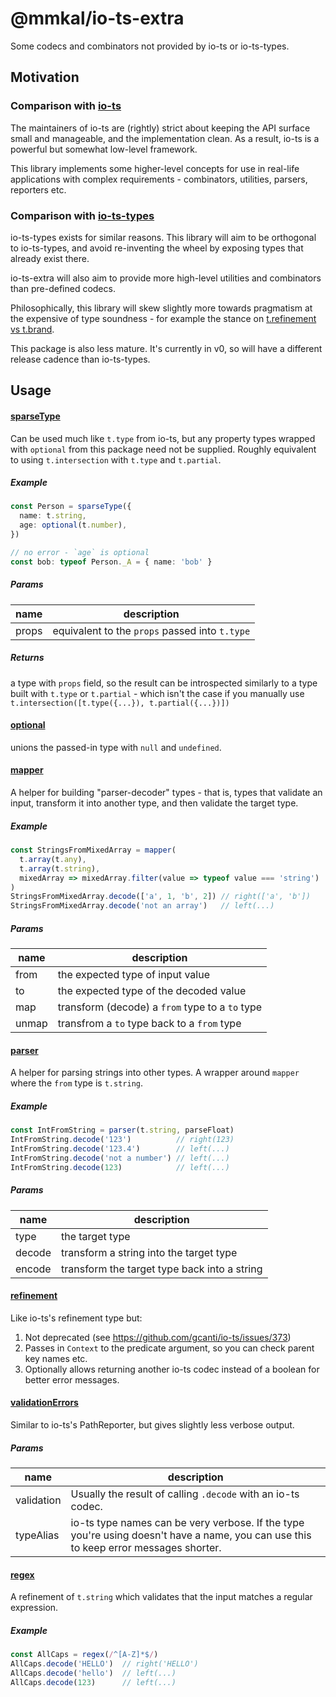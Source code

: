 # @mmkal/io-ts-extra

Some codecs and combinators not provided by io-ts or io-ts-types.

## Motivation

### Comparison with [io-ts](https://github.com/gcanti/io-ts)

The maintainers of io-ts are (rightly) strict about keeping the API surface small and manageable, and the implementation clean. As a result, io-ts is a powerful but somewhat low-level framework.

This library implements some higher-level concepts for use in real-life applications with complex requirements - combinators, utilities, parsers, reporters etc.

### Comparison with [io-ts-types](https://github.com/gcanti/io-ts-types)

io-ts-types exists for similar reasons. This library will aim to be orthogonal to io-ts-types, and avoid re-inventing the wheel by exposing types that already exist there.

io-ts-extra will also aim to provide more high-level utilities and combinators than pre-defined codecs.

Philosophically, this library will skew slightly more towards pragmatism at the expensive of type soundness - for example the stance on [t.refinement vs t.brand](https://github.com/gcanti/io-ts/issues/373).

This package is also less mature. It's currently in v0, so will have a different release cadence than io-ts-types.

## Usage

<!-- codegen:start {preset: jsdoc, module: src/combinators.ts, export: sparseType} -->
#### [sparseType](./src/combinators.ts#L38)

Can be used much like `t.type` from io-ts, but any property types wrapped with `optional` from this package need not be supplied. Roughly equivalent to using `t.intersection` with `t.type` and `t.partial`.

##### Example

```typescript
const Person = sparseType({
  name: t.string,
  age: optional(t.number),
})

// no error - `age` is optional
const bob: typeof Person._A = { name: 'bob' }
```

##### Params

|name|description|
|-|-|
|props|equivalent to the `props` passed into `t.type`|

##### Returns

a type with `props` field, so the result can be introspected similarly to a type built with
`t.type` or `t.partial` - which isn't the case if you manually use `t.intersection([t.type({...}), t.partial({...})])`
<!-- codegen:end -->

<!-- codegen:start {preset: jsdoc, module: src/combinators.ts, export: optional} -->
#### [optional](./src/combinators.ts#L12)

unions the passed-in type with `null` and `undefined`.
<!-- codegen:end -->

<!-- codegen:start {preset: jsdoc, module: src/mapper.ts, export: mapper} -->
#### [mapper](./src/mapper.ts#L33)

A helper for building "parser-decoder" types - that is, types that validate an input, transform it into another type, and then validate the target type.

##### Example

```typescript
const StringsFromMixedArray = mapper(
  t.array(t.any),
  t.array(t.string),
  mixedArray => mixedArray.filter(value => typeof value === 'string')
)
StringsFromMixedArray.decode(['a', 1, 'b', 2]) // right(['a', 'b'])
StringsFromMixedArray.decode('not an array')   // left(...)
```

##### Params

|name|description|
|-|-|
|from|the expected type of input value|
|to|the expected type of the decoded value|
|map|transform (decode) a `from` type to a `to` type|
|unmap|transfrom a `to` type back to a `from` type|
<!-- codegen:end -->


<!-- codegen:start {preset: jsdoc, module: src/mapper.ts, export: parser} -->
#### [parser](./src/mapper.ts#L72)

A helper for parsing strings into other types. A wrapper around `mapper` where the `from` type is `t.string`.

##### Example

```typescript
const IntFromString = parser(t.string, parseFloat)
IntFromString.decode('123')          // right(123)
IntFromString.decode('123.4')        // left(...)
IntFromString.decode('not a number') // left(...)
IntFromString.decode(123)            // left(...)
```

##### Params

|name|description|
|-|-|
|type|the target type|
|decode|transform a string into the target type|
|encode|transform the target type back into a string|
<!-- codegen:end -->


<!-- codegen:start {preset: jsdoc, module: src/refinement.ts, export: refinement} -->
#### [refinement](./src/refinement.ts#L12)

Like io-ts's refinement type but:
1. Not deprecated (see https://github.com/gcanti/io-ts/issues/373)
2. Passes in `Context` to the predicate argument, so you can check parent key names etc.
3. Optionally allows returning another io-ts codec instead of a boolean for better error messages.
<!-- codegen:end -->

<!-- codegen:start {preset: jsdoc, module: src/reporters.ts, export: validationErrors} -->
#### [validationErrors](./src/reporters.ts#L10)

Similar to io-ts's PathReporter, but gives slightly less verbose output.

##### Params

|name|description|
|-|-|
|validation|Usually the result of calling `.decode` with an io-ts codec.|
|typeAlias|io-ts type names can be very verbose. If the type you're using doesn't have a name, you can use this to keep error messages shorter.|
<!-- codegen:end -->

<!-- codegen:start {preset: jsdoc, module: src/combinators.ts, export: regex} -->
#### [regex](./src/combinators.ts#L101)

A refinement of `t.string` which validates that the input matches a regular expression.

##### Example

```typescript
const AllCaps = regex(/^[A-Z]*$/)
AllCaps.decode('HELLO')  // right('HELLO')
AllCaps.decode('hello')  // left(...)
AllCaps.decode(123)      // left(...)
```
<!-- codegen:end -->
